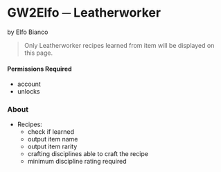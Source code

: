 # GW2Elfo ─ Leatherworker
by Elfo Bianco

> Only Leatherworker recipes learned from item will be displayed on this page.

#### Permissions Required
* account
* unlocks

### About
* Recipes:
  * check if learned
  * output item name
  * output item rarity
  * crafting disciplines able to craft the recipe
  * minimum discipline rating required
